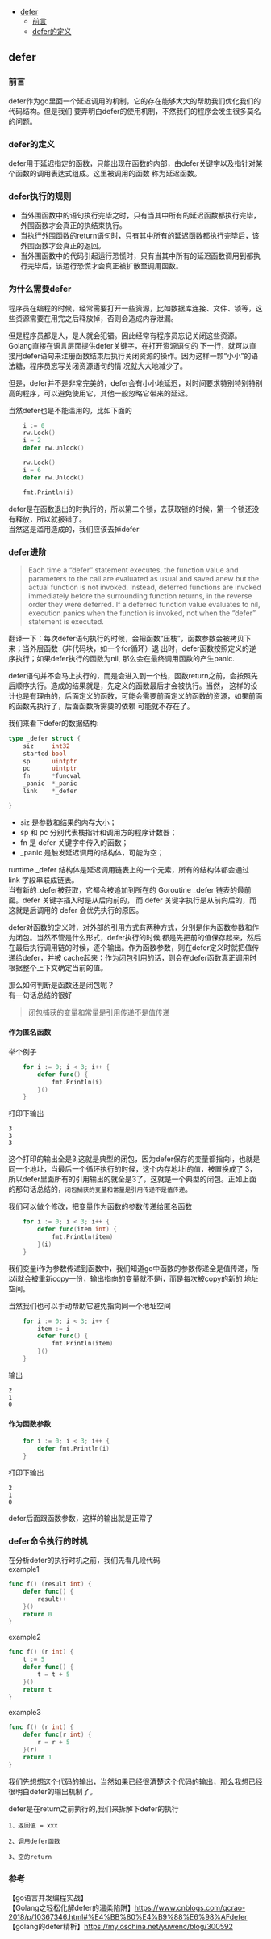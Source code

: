 - [defer](#defer)
  * [前言](#前言)
  * [defer的定义](#defer)

## defer

### 前言

defer作为go里面一个延迟调用的机制，它的存在能够大大的帮助我们优化我们的代码结构。但是我们
要弄明白defer的使用机制，不然我们的程序会发生很多莫名的问题。

### defer的定义 

defer用于延迟指定的函数，只能出现在函数的内部，由defer关键字以及指针对某个函数的调用表达式组成。这里被调用的函数
称为延迟函数。

### defer执行的规则

- 当外围函数中的语句执行完毕之时，只有当其中所有的延迟函数都执行完毕，外围函数才会真正的执结束执行。
- 当执行外围函数的return语句时，只有其中所有的延迟函数都执行完毕后，该外围函数才会真正的返回。
- 当外围函数中的代码引起运行恐慌时，只有当其中所有的延迟函数调用到都执行完毕后，该运行恐慌才会真正被扩散至调用函数。

### 为什么需要defer

程序员在编程的时候，经常需要打开一些资源，比如数据库连接、文件、锁等，这些资源需要在用完之后释放掉，否则会造成内存泄漏。  

但是程序员都是人，是人就会犯错。因此经常有程序员忘记关闭这些资源。Golang直接在语言层面提供defer关键字，在打开资源语句的
下一行，就可以直接用defer语句来注册函数结束后执行关闭资源的操作。因为这样一颗“小小”的语法糖，程序员忘写关闭资源语句的情
况就大大地减少了。  

但是，defer并不是非常完美的，defer会有小小地延迟，对时间要求特别特别特别高的程序，可以避免使用它，其他一般忽略它带来的延迟。

当然defer也是不能滥用的，比如下面的  
````go
	i := 0
	rw.Lock()
	i = 2
	defer rw.Unlock()

	rw.Lock()
	i = 6
	defer rw.Unlock()

	fmt.Println(i)
````
defer是在函数退出的时执行的，所以第二个锁，去获取锁的时候，第一个锁还没有释放，所以就报错了。  
当然这是滥用造成的，我们应该去掉defer

### defer进阶

> Each time a “defer” statement executes, the function value and parameters to the call are evaluated as usual and saved anew but the actual function is not invoked. Instead, deferred functions are invoked immediately before the surrounding function returns, in the reverse order they were deferred. If a deferred function value evaluates to nil, execution panics when the function is invoked, not when the “defer” statement is executed.

翻译一下：每次defer语句执行的时候，会把函数“压栈”，函数参数会被拷贝下来；当外层函数（非代码块，如一个for循环）退
出时，defer函数按照定义的逆序执行；如果defer执行的函数为nil, 那么会在最终调用函数的产生panic.  

defer语句并不会马上执行的，而是会进入到一个栈，函数return之前，会按照先后顺序执行。造成的结果就是，先定义的函数最后才会被执行。当然，
这样的设计也是有理由的，后面定义的函数，可能会需要前面定义的函数的资源，如果前面的函数先执行了，后面函数所需要的依赖
可能就不存在了。  

我们来看下defer的数据结构:
````go
type _defer struct {
	siz     int32
	started bool
	sp      uintptr
	pc      uintptr
	fn      *funcval
	_panic  *_panic
	link    *_defer

}
````
- siz 是参数和结果的内存大小；
- sp 和 pc 分别代表栈指针和调用方的程序计数器；
- fn 是 defer 关键字中传入的函数；
- _panic 是触发延迟调用的结构体，可能为空；

runtime._defer 结构体是延迟调用链表上的一个元素，所有的结构体都会通过 link 字段串联成链表。  
当有新的_defer被获取，它都会被追加到所在的 Goroutine _defer 链表的最前面。defer 关键字插入时是从后向前的，
而 defer 关键字执行是从前向后的，而这就是后调用的 defer 会优先执行的原因。  

defer对函数的定义时，对外部的引用方式有两种方式，分别是作为函数参数和作为闭包。当然不管是什么形式，defer执行的时候
都是先把前的值保存起来，然后在最后执行调用链的时候，逐个输出。作为函数参数，则在defer定义时就把值传递给defer，并被
cache起来；作为闭包引用的话，则会在defer函数真正调用时根据整个上下文确定当前的值。

那么如何判断是函数还是闭包呢？  
有一句话总结的很好   

> 闭包捕获的变量和常量是引用传递不是值传递

#### 作为匿名函数
举个例子
````go
	for i := 0; i < 3; i++ {
		defer func() {
			fmt.Println(i)
		}()
	}
````
打印下输出
````
3
3
3
````
这个打印的输出全是3,这就是典型的闭包，因为defer保存的变量都指向i，也就是同一个地址，当最后一个循环执行的时候，这个内存地址i的值，被置换成了
3，所以defer里面所有的引用输出的就全是3了，这就是一个典型的闭包。正如上面的那句话总结的，`闭包捕获的变量和常量是引用传递不是值传递`。  

我们可以做个修改，把变量作为函数的参数传递给匿名函数
````go
	for i := 0; i < 3; i++ {
		defer func(item int) {
			fmt.Println(item)
		}(i)
	}
````
我们变量i作为参数传递到函数中，我们知道go中函数的参数传递全是值传递，所以i就会被重新copy一份，输出指向的变量就不是i，而是每次被copy的新的
地址空间。

当然我们也可以手动帮助它避免指向同一个地址空间
````go
	for i := 0; i < 3; i++ {
		item := i
		defer func() {
			fmt.Println(item)
		}()
	}
````
输出
````
2
1
0
````

#### 作为函数参数
````go
	for i := 0; i < 3; i++ {
		defer fmt.Println(i)
	}
````
打印下输出
````
2
1
0
````
defer后面跟函数参数，这样的输出就是正常了

### defer命令执行的时机

在分析defer的执行时机之前，我们先看几段代码  
example1
````go
func f() (result int) { 
    defer func() { 
        result++ 
    }() 
    return 0
}
````


example2
````go
func f() (r int) { 
    t := 5 
    defer func() { 
        t = t + 5 
    }() 
    return t
}
````

example3
````go
func f() (r int) { 
    defer func(r int) { 
        r = r + 5 
    }(r) 
    return 1
}
````
我们先想想这个代码的输出，当然如果已经很清楚这个代码的输出，那么我想已经很明白defer的输出机制了。



defer是在return之前执行的,我们来拆解下defer的执行
````
1、返回值 = xxx

2、调用defer函数

3、空的return
````




### 参考
【go语言并发编程实战】   
【Golang之轻松化解defer的温柔陷阱】https://www.cnblogs.com/qcrao-2018/p/10367346.html#%E4%BB%80%E4%B9%88%E6%98%AFdefer  
【golang的defer精析】https://my.oschina.net/yuwenc/blog/300592